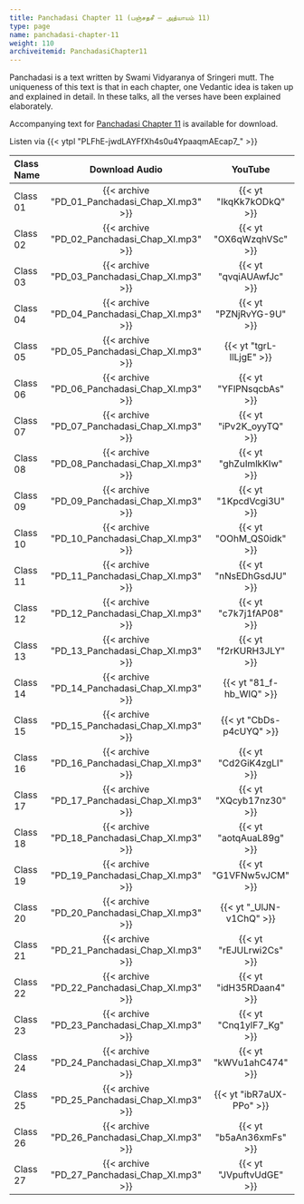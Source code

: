 ```yaml
---
title: Panchadasi Chapter 11 (பஞ்சதசீ – அத்யாயம் 11)
type: page
name: panchadasi-chapter-11
weight: 110
archiveitemid: PanchadasiChapter11
---
```


Panchadasi is a text written by Swami Vidyaranya of Sringeri mutt. The uniqueness of this text is that in each chapter, one Vedantic idea is taken up and explained in detail. In these talks, all the verses have been explained elaborately.

Accompanying text for [Panchadasi Chapter 11](https://archive.org/download/Panchadasi/Panchadasi_Chapter_11.pdf) is available for download.

Listen via {{< ytpl "PLFhE-jwdLAYFfXh4s0u4YpaaqmAEcap7_" >}}

Class Name | Download Audio | YouTube
:---|:---:|:---:
Class 01 | {{< archive "PD_01_Panchadasi_Chap_XI.mp3" >}} | {{< yt "IkqKk7kODkQ" >}}
Class 02 | {{< archive "PD_02_Panchadasi_Chap_XI.mp3" >}} | {{< yt "OX6qWzqhVSc" >}}
Class 03 | {{< archive "PD_03_Panchadasi_Chap_XI.mp3" >}} | {{< yt "qvqiAUAwfJc" >}}
Class 04 | {{< archive "PD_04_Panchadasi_Chap_XI.mp3" >}} | {{< yt "PZNjRvYG-9U" >}}
Class 05 | {{< archive "PD_05_Panchadasi_Chap_XI.mp3" >}} | {{< yt "tgrL-llLjgE" >}}
Class 06 | {{< archive "PD_06_Panchadasi_Chap_XI.mp3" >}} | {{< yt "YFlPNsqcbAs" >}}
Class 07 | {{< archive "PD_07_Panchadasi_Chap_XI.mp3" >}} | {{< yt "iPv2K_oyyTQ" >}}
Class 08 | {{< archive "PD_08_Panchadasi_Chap_XI.mp3" >}} | {{< yt "ghZuImlkKIw" >}}
Class 09 | {{< archive "PD_09_Panchadasi_Chap_XI.mp3" >}} | {{< yt "1KpcdVcgi3U" >}}
Class 10 | {{< archive "PD_10_Panchadasi_Chap_XI.mp3" >}} | {{< yt "OOhM_QS0idk" >}}
Class 11 | {{< archive "PD_11_Panchadasi_Chap_XI.mp3" >}} | {{< yt "nNsEDhGsdJU" >}}
Class 12 | {{< archive "PD_12_Panchadasi_Chap_XI.mp3" >}} | {{< yt "c7k7j1fAP08" >}}
Class 13 | {{< archive "PD_13_Panchadasi_Chap_XI.mp3" >}} | {{< yt "f2rKURH3JLY" >}}
Class 14 | {{< archive "PD_14_Panchadasi_Chap_XI.mp3" >}} | {{< yt "81_f-hb_WIQ" >}}
Class 15 | {{< archive "PD_15_Panchadasi_Chap_XI.mp3" >}} | {{< yt "CbDs-p4cUYQ" >}}
Class 16 | {{< archive "PD_16_Panchadasi_Chap_XI.mp3" >}} | {{< yt "Cd2GiK4zgLI" >}}
Class 17 | {{< archive "PD_17_Panchadasi_Chap_XI.mp3" >}} | {{< yt "XQcyb17nz30" >}}
Class 18 | {{< archive "PD_18_Panchadasi_Chap_XI.mp3" >}} | {{< yt "aotqAuaL89g" >}}
Class 19 | {{< archive "PD_19_Panchadasi_Chap_XI.mp3" >}} | {{< yt "G1VFNw5vJCM" >}}
Class 20 | {{< archive "PD_20_Panchadasi_Chap_XI.mp3" >}} | {{< yt "_UlJN-v1ChQ" >}}
Class 21 | {{< archive "PD_21_Panchadasi_Chap_XI.mp3" >}} | {{< yt "rEJULrwi2Cs" >}}
Class 22 | {{< archive "PD_22_Panchadasi_Chap_XI.mp3" >}} | {{< yt "idH35RDaan4" >}}
Class 23 | {{< archive "PD_23_Panchadasi_Chap_XI.mp3" >}} | {{< yt "Cnq1ylF7_Kg" >}}
Class 24 | {{< archive "PD_24_Panchadasi_Chap_XI.mp3" >}} | {{< yt "kWVu1ahC474" >}}
Class 25 | {{< archive "PD_25_Panchadasi_Chap_XI.mp3" >}} | {{< yt "ibR7aUX-PPo" >}}
Class 26 | {{< archive "PD_26_Panchadasi_Chap_XI.mp3" >}} | {{< yt "b5aAn36xmFs" >}}
Class 27 | {{< archive "PD_27_Panchadasi_Chap_XI.mp3" >}} | {{< yt "JVpuftvUdGE" >}}